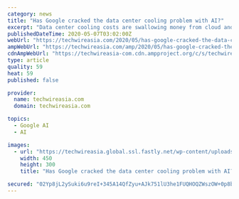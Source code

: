 ```yaml
---
category: news
title: "Has Google cracked the data center cooling problem with AI?"
excerpt: "Data center cooling costs are swallowing money from cloud and tech giants, but Google may have found a solution with AI."
publishedDateTime: 2020-05-07T03:02:00Z
webUrl: "https://techwireasia.com/2020/05/has-google-cracked-the-data-centre-cooling-problem-with-ai/"
ampWebUrl: "https://techwireasia.com/amp/2020/05/has-google-cracked-the-data-centre-cooling-problem-with-ai/"
cdnAmpWebUrl: "https://techwireasia-com.cdn.ampproject.org/c/s/techwireasia.com/amp/2020/05/has-google-cracked-the-data-centre-cooling-problem-with-ai/"
type: article
quality: 59
heat: 59
published: false

provider:
  name: techwireasia.com
  domain: techwireasia.com

topics:
  - Google AI
  - AI

images:
  - url: "https://techwireasia.global.ssl.fastly.net/wp-content/uploads/2020/05/000_Hkg9275130-450x300.jpg"
    width: 450
    height: 300
    title: "Has Google cracked the data center cooling problem with AI?"

secured: "02Yp8jL2ySuki6u9reI+345A14QfZyu+AJk751lU3he1FUQHOQZWszOW+0p8baAmegX1WGd8GoAfKQxP+1hLrXG+bmUFsScEjnUpaR/cwUwrV1hBuu5BqxIq8XKSF2XxoiBMgzPEqYuH/clhYKuZ5n3X/yd7NnrBs1J870GvGfRKr0rTmcKGs84lWc9xLyvTkw5g0AsugjB5KqpZsgMJWdq2ELAiwl9pNIunML8RYl0yWSi9BY5RepB0gmtOJtPP/a7i8t4KbGCL9dY79ClAyz+M/w0dsSuwCNBVPrXFQBArjp8L5FnzpF9ErlD6FGe8;YkPFa3mk4Z+IDJPMLq2ddw=="
---
```


